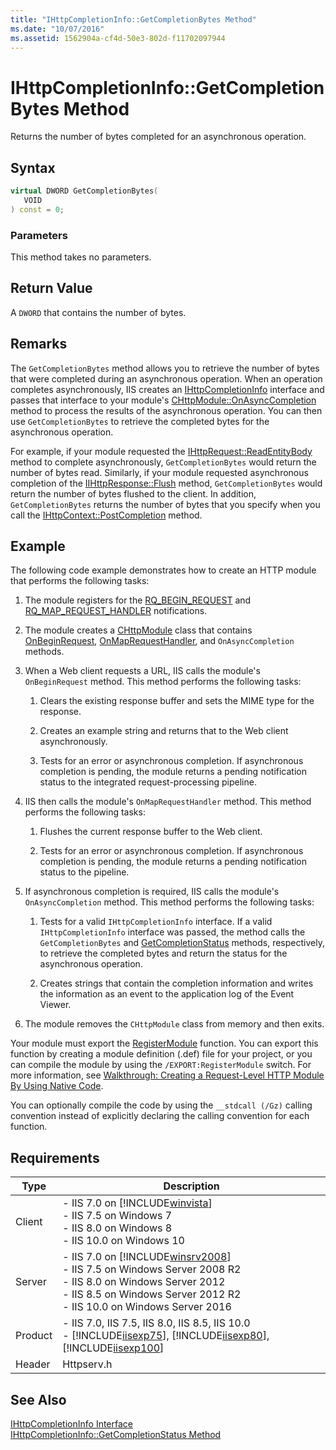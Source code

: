 ```yaml
---
title: "IHttpCompletionInfo::GetCompletionBytes Method"
ms.date: "10/07/2016"
ms.assetid: 1562904a-cf4d-50e3-802d-f11702097944
---
```

# IHttpCompletionInfo::GetCompletionBytes Method
Returns the number of bytes completed for an asynchronous operation.  
  
## Syntax  
  
```cpp  
virtual DWORD GetCompletionBytes(  
   VOID  
) const = 0;  
```  
  
### Parameters  
 This method takes no parameters.  
  
## Return Value  
 A `DWORD` that contains the number of bytes.  
  
## Remarks  
 The `GetCompletionBytes` method allows you to retrieve the number of bytes that were completed during an asynchronous operation. When an operation completes asynchronously, IIS creates an [IHttpCompletionInfo](../../web-development-reference\native-code-api-reference/ihttpcompletioninfo-interface.md) interface and passes that interface to your module's [CHttpModule::OnAsyncCompletion](../../web-development-reference\native-code-api-reference/chttpmodule-onasynccompletion-method.md) method to process the results of the asynchronous operation. You can then use `GetCompletionBytes` to retrieve the completed bytes for the asynchronous operation.  
  
 For example, if your module requested the [IHttpRequest::ReadEntityBody](../../web-development-reference\native-code-api-reference/ihttprequest-readentitybody-method.md) method to complete asynchronously, `GetCompletionBytes` would return the number of bytes read. Similarly, if your module requested asynchronous completion of the [IIHttpResponse::Flush](../../web-development-reference\native-code-api-reference/ihttpresponse-flush-method.md) method, `GetCompletionBytes` would return the number of bytes flushed to the client. In addition, `GetCompletionBytes` returns the number of bytes that you specify when you call the [IHttpContext::PostCompletion](../../web-development-reference\native-code-api-reference/ihttpcontext-postcompletion-method.md) method.  
  
## Example  
 The following code example demonstrates how to create an HTTP module that performs the following tasks:  
  
1.  The module registers for the [RQ_BEGIN_REQUEST](../../web-development-reference\native-code-api-reference/request-processing-constants.md) and [RQ_MAP_REQUEST_HANDLER](../../web-development-reference\native-code-api-reference/request-processing-constants.md) notifications.  
  
2.  The module creates a [CHttpModule](../../web-development-reference\native-code-api-reference/chttpmodule-class.md) class that contains [OnBeginRequest](../../web-development-reference\native-code-api-reference/chttpmodule-onbeginrequest-method.md), [OnMapRequestHandler](../../web-development-reference\native-code-api-reference/chttpmodule-onmaprequesthandler-method.md), and `OnAsyncCompletion` methods.  
  
3.  When a Web client requests a URL, IIS calls the module's `OnBeginRequest` method. This method performs the following tasks:  
  
    1.  Clears the existing response buffer and sets the MIME type for the response.  
  
    2.  Creates an example string and returns that to the Web client asynchronously.  
  
    3.  Tests for an error or asynchronous completion. If asynchronous completion is pending, the module returns a pending notification status to the integrated request-processing pipeline.  
  
4.  IIS then calls the module's `OnMapRequestHandler` method. This method performs the following tasks:  
  
    1.  Flushes the current response buffer to the Web client.  
  
    2.  Tests for an error or asynchronous completion. If asynchronous completion is pending, the module returns a pending notification status to the pipeline.  
  
5.  If asynchronous completion is required, IIS calls the module's `OnAsyncCompletion` method. This method performs the following tasks:  
  
    1.  Tests for a valid `IHttpCompletionInfo` interface. If a valid `IHttpCompletionInfo` interface was passed, the method calls the `GetCompletionBytes` and [GetCompletionStatus](../../web-development-reference\native-code-api-reference/ihttpcompletioninfo-getcompletionstatus-method.md) methods, respectively, to retrieve the completed bytes and return the status for the asynchronous operation.  
  
    2.  Creates strings that contain the completion information and writes the information as an event to the application log of the Event Viewer.  
  
6.  The module removes the `CHttpModule` class from memory and then exits.  
  
<!-- TODO: review snippet reference  [!CODE [IHttpCompletionInfoIHttpCompletionInfo#1](IHttpCompletionInfoIHttpCompletionInfo#1)]  -->  
  
 Your module must export the [RegisterModule](../../web-development-reference\native-code-api-reference/pfn-registermodule-function.md) function. You can export this function by creating a module definition (.def) file for your project, or you can compile the module by using the `/EXPORT:RegisterModule` switch. For more information, see [Walkthrough: Creating a Request-Level HTTP Module By Using Native Code](../../web-development-reference\native-code-development-overview\walkthrough-creating-a-request-level-http-module-by-using-native-code.md).  
  
 You can optionally compile the code by using the `__stdcall (/Gz)` calling convention instead of explicitly declaring the calling convention for each function.  
  
## Requirements  
  
|Type|Description|  
|----------|-----------------|  
|Client|-   IIS 7.0 on [!INCLUDE[winvista](../../wmi-provider/includes/winvista-md.md)]<br />-   IIS 7.5 on Windows 7<br />-   IIS 8.0 on Windows 8<br />-   IIS 10.0 on Windows 10|  
|Server|-   IIS 7.0 on [!INCLUDE[winsrv2008](../../wmi-provider/includes/winsrv2008-md.md)]<br />-   IIS 7.5 on Windows Server 2008 R2<br />-   IIS 8.0 on Windows Server 2012<br />-   IIS 8.5 on Windows Server 2012 R2<br />-   IIS 10.0 on Windows Server 2016|  
|Product|-   IIS 7.0, IIS 7.5, IIS 8.0, IIS 8.5, IIS 10.0<br />-   [!INCLUDE[iisexp75](../../web-development-reference/native-code-api-reference/includes/iisexp75-md.md)], [!INCLUDE[iisexp80](../../web-development-reference/native-code-api-reference/includes/iisexp80-md.md)], [!INCLUDE[iisexp100](../../web-development-reference/native-code-api-reference/includes/iisexp100-md.md)]|  
|Header|Httpserv.h|  
  
## See Also  
 [IHttpCompletionInfo Interface](../../web-development-reference\native-code-api-reference/ihttpcompletioninfo-interface.md)   
 [IHttpCompletionInfo::GetCompletionStatus Method](../../web-development-reference\native-code-api-reference/ihttpcompletioninfo-getcompletionstatus-method.md)